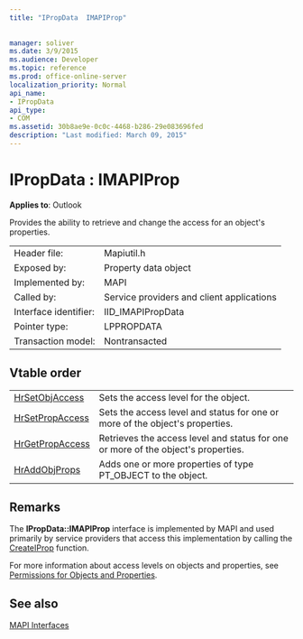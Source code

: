 ```yaml
---
title: "IPropData  IMAPIProp"
 
 
manager: soliver
ms.date: 3/9/2015
ms.audience: Developer
ms.topic: reference
ms.prod: office-online-server
localization_priority: Normal
api_name:
- IPropData
api_type:
- COM
ms.assetid: 30b8ae9e-0c0c-4468-b286-29e083696fed
description: "Last modified: March 09, 2015"
---
```


# IPropData : IMAPIProp

  
  
**Applies to**: Outlook 
  
Provides the ability to retrieve and change the access for an object's properties. 
  
|||
|:-----|:-----|
|Header file:  <br/> |Mapiutil.h  <br/> |
|Exposed by:  <br/> |Property data object  <br/> |
|Implemented by:  <br/> |MAPI  <br/> |
|Called by:  <br/> |Service providers and client applications  <br/> |
|Interface identifier:  <br/> |IID_IMAPIPropData  <br/> |
|Pointer type:  <br/> |LPPROPDATA  <br/> |
|Transaction model:  <br/> |Nontransacted  <br/> |
   
## Vtable order

|||
|:-----|:-----|
|[HrSetObjAccess](ipropdata-hrsetobjaccess.md) <br/> |Sets the access level for the object.  <br/> |
|[HrSetPropAccess](ipropdata-hrsetpropaccess.md) <br/> |Sets the access level and status for one or more of the object's properties.  <br/> |
|[HrGetPropAccess](ipropdata-hrgetpropaccess.md) <br/> |Retrieves the access level and status for one or more of the object's properties.  <br/> |
|[HrAddObjProps](ipropdata-hraddobjprops.md) <br/> |Adds one or more properties of type PT_OBJECT to the object.  <br/> |
   
## Remarks

The **IPropData::IMAPIProp** interface is implemented by MAPI and used primarily by service providers that access this implementation by calling the [CreateIProp](createiprop.md) function. 
  
For more information about access levels on objects and properties, see [Permissions for Objects and Properties](permissions-for-mapi-objects-and-properties.md).
  
## See also



[MAPI Interfaces](mapi-interfaces.md)

